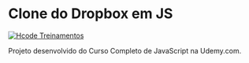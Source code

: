 # Clone do Dropbox em JS

[![Hcode Treinamentos](https://www.hcode.com.br/res/img/hcode-200x100.png)](https://www.hcode.com.br)

Projeto desenvolvido do Curso Completo de JavaScript na Udemy.com.

